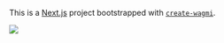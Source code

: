 This is a [Next.js](https://nextjs.org) project bootstrapped with [`create-wagmi`](https://github.com/wevm/wagmi/tree/main/packages/create-wagmi).

<img   align="center" src="https://github-readme-stats.vercel.app/api?username=jackielics&locale=cn&line_height=33&show_icons=true&hide=&theme=&rank_icon=default"/>